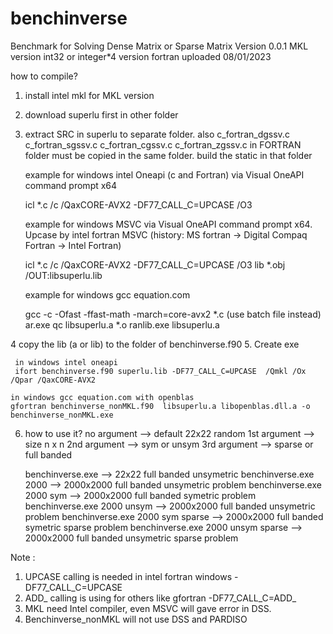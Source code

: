 # benchinverse
Benchmark for Solving Dense Matrix or Sparse Matrix
Version 0.0.1 MKL version int32 or integer*4 version fortran
uploaded 08/01/2023

how to compile?
1. install intel mkl for MKL version
2. download superlu first in  other  folder
3. extract SRC in superlu to separate folder.  also c_fortran_dgssv.c  c_fortran_sgssv.c  c_fortran_cgssv.c  c_fortran_zgssv.c 
   in FORTRAN folder must be copied in the same folder. 
   build the static in that folder
    
    example for windows intel Oneapi (c and Fortran) via Visual OneAPI command prompt x64
    
    icl *.c /c  /QaxCORE-AVX2 -DF77_CALL_C=UPCASE /O3

    example for windows MSVC via Visual OneAPI command prompt x64. Upcase by intel fortran MSVC (history: MS fortran -> Digital Compaq Fortran -> Intel Fortran) 
    
    icl *.c /c  /QaxCORE-AVX2 -DF77_CALL_C=UPCASE /O3
    lib *.obj /OUT:libsuperlu.lib 
 
    example for windows gcc equation.com 
    
    gcc -c -Ofast -ffast-math -march=core-avx2 *.c  (use batch file instead)
    ar.exe qc libsuperlu.a  *.o
    ranlib.exe libsuperlu.a

4   copy the lib (a or lib) to the folder of benchinverse.f90 
5.  Create exe

     in windows intel oneapi
     ifort benchinverse.f90 superlu.lib -DF77_CALL_C=UPCASE  /Qmkl /Ox /Qpar /QaxCORE-AVX2  

    in windows gcc equation.com with openblas
    gfortran benchinverse_nonMKL.f90  libsuperlu.a libopenblas.dll.a -o benchinverse_nonMKL.exe

6. how to use it?
    no argument --> default 22x22 random 
    1st argument --> size n x n
    2nd argument  -->  sym or unsym
    3rd argument  -->  sparse or full banded

    benchinverse.exe           --> 22x22 full banded unsymetric
    benchinverse.exe 2000  --> 2000x2000 full banded unsymetric problem
    benchinverse.exe 2000  sym --> 2000x2000 full banded symetric problem
    benchinverse.exe 2000  unsym --> 2000x2000 full banded unsymetric problem
    benchinverse.exe 2000  sym  sparse --> 2000x2000 full banded symetric sparse problem
    benchinverse.exe 2000  unsym  sparse --> 2000x2000 full banded unsymetric sparse problem

Note : 
1. UPCASE calling is needed in intel fortran windows -DF77_CALL_C=UPCASE
 2. ADD_ calling is using for others like gfortran -DF77_CALL_C=ADD_
 3. MKL need Intel compiler, even MSVC will gave error in DSS.
 4. Benchinverse_nonMKL will not use DSS and PARDISO
